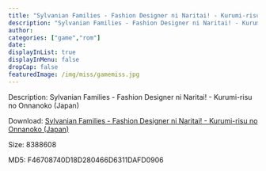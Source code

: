 ```yaml
---
title: "Sylvanian Families - Fashion Designer ni Naritai! - Kurumi-risu no Onnanoko (Japan)"
description: "Sylvanian Families - Fashion Designer ni Naritai! - Kurumi-risu no Onnanoko (Japan)"
author: 
categories: ["game","rom"]
date: 
displayInList: true
displayInMenu: false
dropCap: false
featuredImage: /img/miss/gamemiss.jpg
---
```


Description: Sylvanian Families - Fashion Designer ni Naritai! - Kurumi-risu no Onnanoko (Japan)

Download: <a style="text-decoration:underline;" href="https://mega.nz/#!DbJw3KCC!Mn5DkfGKKjPdSAJf-5Ca9RE2rxjGm7nIZJSC6kPnKcE" target = "_blank" rel = "nofollow" > Sylvanian Families - Fashion Designer ni Naritai! - Kurumi-risu no Onnanoko (Japan)</a>

Size: 8388608

MD5: F46708740D18D280466D6311DAFD0906

